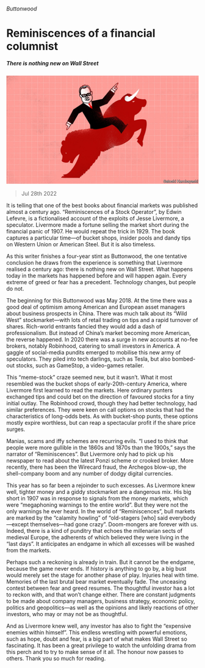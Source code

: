 ###### Buttonwood

# Reminiscences of a financial columnist 

##### There is nothing new on Wall Street 

![image](images/20220730_FND002.jpg) 

> Jul 28th 2022 

It is telling that one of the best books about financial markets was published almost a century ago. “Reminiscences of a Stock Operator”, by Edwin Lefevre, is a fictionalised account of the exploits of Jesse Livermore, a speculator. Livermore made a fortune selling the market short during the financial panic of 1907. He would repeat the trick in 1929. The book captures a particular time—of bucket shops, insider pools and dandy tips on Western Union or American Steel. But it is also timeless.

As this writer finishes a four-year stint as Buttonwood, the one tentative conclusion he draws from the experience is something that Livermore realised a century ago: there is nothing new on Wall Street. What happens today in the markets has happened before and will happen again. Every extreme of greed or fear has a precedent. Technology changes, but people do not.

The beginning for this Buttonwood was May 2018. At the time there was a good deal of optimism among American and European asset managers about business prospects in China. There was much talk about its “Wild West” stockmarket—with lots of retail trading on tips and a rapid turnover of shares. Rich-world entrants fancied they would add a dash of professionalism. But instead of China’s market becoming more American, the reverse happened. In 2020 there was a surge in new accounts at no-fee brokers, notably Robinhood, catering to small investors in America. A gaggle of social-media pundits emerged to mobilise this new army of speculators. They piled into tech darlings, such as Tesla, but also bombed-out stocks, such as GameStop, a video-games retailer. 

This “meme-stock” craze seemed new, but it wasn’t. What it most resembled was the bucket shops of early-20th-century America, where Livermore first learned to read the markets. Here ordinary punters exchanged tips and could bet on the direction of favoured stocks for a tiny initial outlay. The Robinhood crowd, though they had better technology, had similar preferences. They were keen on call options on stocks that had the characteristics of long-odds bets. As with bucket-shop punts, these options mostly expire worthless, but can reap a spectacular profit if the share price surges.

Manias, scams and iffy schemes are recurring evils. “I used to think that people were more gullible in the 1860s and 1870s than the 1900s,” says the narrator of “Reminiscences”. But Livermore only had to pick up his newspaper to read about the latest Ponzi scheme or crooked broker. More recently, there has been the Wirecard fraud, the Archegos blow-up, the shell-company boom and any number of dodgy digital currencies. 

This year has so far been a rejoinder to such excesses. As Livermore knew well, tighter money and a giddy stockmarket are a dangerous mix. His big short in 1907 was in response to signals from the money markets, which were “megaphoning warnings to the entire world”. But they were not the only warnings he ever heard. In the world of “Reminiscences”, bull markets are marked by the “calamity howling” of “old-stagers [who] said everybody—except themselves—had gone crazy”. Doom-mongers are forever with us. Indeed, there is a kind of punditry that echoes the millenarian sects of medieval Europe, the adherents of which believed they were living in the “last days”. It anticipates an endgame in which all excesses will be washed from the markets. 

Perhaps such a reckoning is already in train. But it cannot be the endgame, because the game never ends. If history is anything to go by, a big bust would merely set the stage for another phase of play. Injuries heal with time. Memories of the last brutal bear market eventually fade. The unceasing contest between fear and greed resumes. The thoughtful investor has a lot to reckon with, and that won’t change either. There are constant judgments to be made about company managers, business strategy, economic policy, politics and geopolitics—as well as the opinions and likely reactions of other investors, who may or may not be as thoughtful.

And as Livermore knew well, any investor has also to fight the “expensive enemies within himself”. This endless wrestling with powerful emotions, such as hope, doubt and fear, is a big part of what makes Wall Street so fascinating. It has been a great privilege to watch the unfolding drama from this perch and to try to make sense of it all. The honour now passes to others. Thank you so much for reading. 






